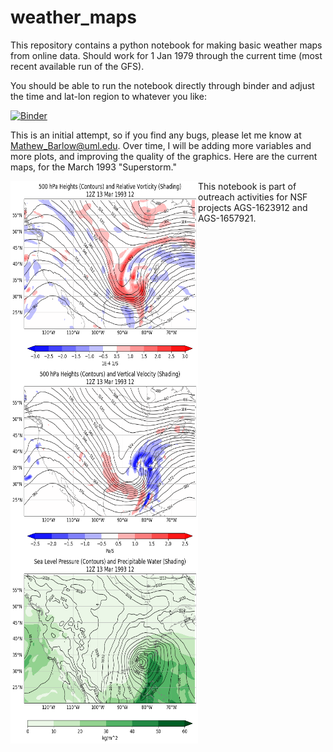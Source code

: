 # weather_maps

This repository contains a python notebook for making basic weather maps from online data.  Should work for 1 Jan 1979 through the current time (most recent available run of the GFS).

You should be able to run the notebook directly through binder and adjust the time and lat-lon region to whatever you like:

[![Binder](https://mybinder.org/badge_logo.svg)](https://mybinder.org/v2/gh/mathewbarlow/weather_maps/master?filepath=weather_maps.ipynb)

This is an initial attempt, so if you find any bugs, please let me know at Mathew_Barlow@uml.edu.  Over time, I will be adding more variables and more plots, and improving the quality of the graphics.  Here are the current maps, for the March 1993 "Superstorm."

<img align="left" width="300" height="300" src="figures/hgt_vort.gif">
<img align="left" width="300" height="300" src="figures/hgt_vvel.gif">
<img align="left" width="300" height="300" src="figures/slp_pwat.gif">

This notebook is part of outreach activities for NSF projects AGS-1623912 and AGS-1657921.
